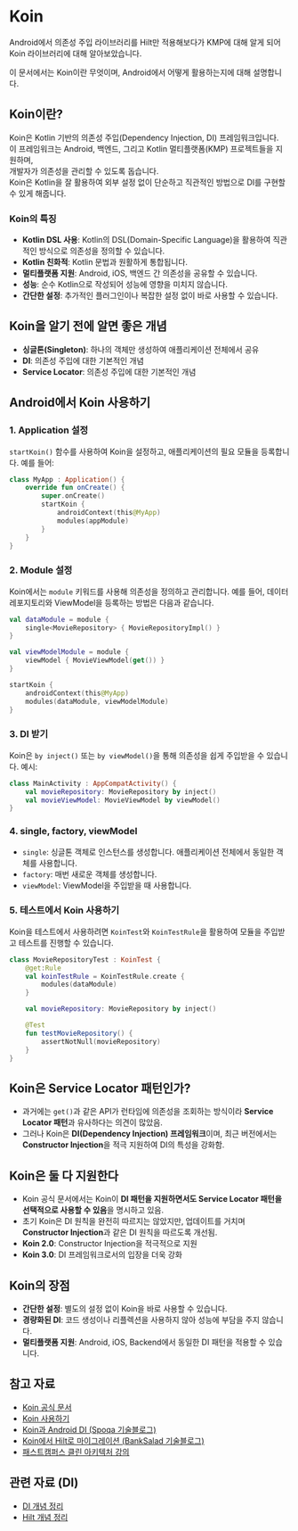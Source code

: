 # Koin

Android에서 의존성 주입 라이브러리를 Hilt만 적용해보다가 KMP에 대해 알게 되어  
Koin 라이브러리에 대해 알아보았습니다.  

이 문서에서는 Koin이란 무엇이며, Android에서 어떻게 활용하는지에 대해 설명합니다.

## Koin이란?

Koin은 Kotlin 기반의 의존성 주입(Dependency Injection, DI) 프레임워크입니다.  
이 프레임워크는 Android, 백엔드, 그리고 Kotlin 멀티플랫폼(KMP) 프로젝트들을 지원하며,  
개발자가 의존성을 관리할 수 있도록 돕습니다.   
Koin은 Kotlin을 잘 활용하여 외부 설정 없이 단순하고 직관적인 방법으로 DI를 구현할 수 있게 해줍니다.

### Koin의 특징
- **Kotlin DSL 사용**: Kotlin의 DSL(Domain-Specific Language)을 활용하여 직관적인 방식으로 의존성을 정의할 수 있습니다.
- **Kotlin 친화적**: Kotlin 문법과 원활하게 통합됩니다.
- **멀티플랫폼 지원**: Android, iOS, 백엔드 간 의존성을 공유할 수 있습니다.
- **성능**: 순수 Kotlin으로 작성되어 성능에 영향을 미치지 않습니다.
- **간단한 설정**: 추가적인 플러그인이나 복잡한 설정 없이 바로 사용할 수 있습니다.

## Koin을 알기 전에 알면 좋은 개념

- **싱글톤(Singleton)**: 하나의 객체만 생성하여 애플리케이션 전체에서 공유
- **DI**: 의존성 주입에 대한 기본적인 개념
- **Service Locator**: 의존성 주입에 대한 기본적인 개념
 
## Android에서 Koin 사용하기

### 1. Application 설정

`startKoin()` 함수를 사용하여 Koin을 설정하고, 애플리케이션의 필요 모듈을 등록합니다. 예를 들어:

```kotlin
class MyApp : Application() {
    override fun onCreate() {
        super.onCreate()
        startKoin {
            androidContext(this@MyApp)
            modules(appModule)
        }
    }
}
```

### 2. Module 설정

Koin에서는 `module` 키워드를 사용해 의존성을 정의하고 관리합니다. 예를 들어, 데이터 레포지토리와 ViewModel을 등록하는 방법은 다음과 같습니다.

```kotlin
val dataModule = module {
    single<MovieRepository> { MovieRepositoryImpl() }
}

val viewModelModule = module {
    viewModel { MovieViewModel(get()) }
}

startKoin {
    androidContext(this@MyApp)
    modules(dataModule, viewModelModule)
}
```

### 3. DI 받기

Koin은 `by inject()` 또는 `by viewModel()`을 통해 의존성을 쉽게 주입받을 수 있습니다. 예시:

```kotlin
class MainActivity : AppCompatActivity() {
    val movieRepository: MovieRepository by inject()
    val movieViewModel: MovieViewModel by viewModel()
}
```

### 4. single, factory, viewModel

- `single`: 싱글톤 객체로 인스턴스를 생성합니다. 애플리케이션 전체에서 동일한 객체를 사용합니다.
- `factory`: 매번 새로운 객체를 생성합니다.
- `viewModel`: ViewModel을 주입받을 때 사용합니다.

### 5. 테스트에서 Koin 사용하기

Koin을 테스트에서 사용하려면 `KoinTest`와 `KoinTestRule`을 활용하여 모듈을 주입받고 테스트를 진행할 수 있습니다.

```kotlin
class MovieRepositoryTest : KoinTest {
    @get:Rule
    val koinTestRule = KoinTestRule.create {
        modules(dataModule)
    }

    val movieRepository: MovieRepository by inject()

    @Test
    fun testMovieRepository() {
        assertNotNull(movieRepository)
    }
}
```

## Koin은 Service Locator 패턴인가?

- 과거에는 `get()`과 같은 API가 런타임에 의존성을 조회하는 방식이라 **Service Locator 패턴**과 유사하다는 의견이 많았음.
- 그러나 Koin은 **DI(Dependency Injection) 프레임워크**이며, 최근 버전에서는 **Constructor Injection**을 적극 지원하여 DI의 특성을 강화함.

## Koin은 둘 다 지원한다

- Koin 공식 문서에서는 Koin이 **DI 패턴을 지원하면서도 Service Locator 패턴을 선택적으로 사용할 수 있음**을 명시하고 있음.
- 초기 Koin은 DI 원칙을 완전히 따르지는 않았지만, 업데이트를 거치며 **Constructor Injection**과 같은 DI 원칙을 따르도록 개선됨.
- **Koin 2.0**: Constructor Injection을 적극적으로 지원
- **Koin 3.0**: DI 프레임워크로서의 입장을 더욱 강화

## Koin의 장점

- **간단한 설정**: 별도의 설정 없이 Koin을 바로 사용할 수 있습니다.
- **경량화된 DI**: 코드 생성이나 리플렉션을 사용하지 않아 성능에 부담을 주지 않습니다.
- **멀티플랫폼 지원**: Android, iOS, Backend에서 동일한 DI 패턴을 적용할 수 있습니다.


## 참고 자료

- [Koin 공식 문서](https://insert-koin.io/)
- [Koin 사용하기](https://gus0000123.medium.com/koin-library-%EC%82%AC%EC%9A%A9%ED%95%98%EA%B8%B0-1%ED%8E%B8-%EC%84%B8%ED%8C%85%ED%8E%B8-830977c80d40)
- [Koin과 Android DI (Spoqa 기술블로그)](https://spoqa.github.io/2020/11/02/android-dependency-injection-with-koin.html)
- [Koin에서 Hilt로 마이그레이션 (BankSalad 기술블로그)](https://blog.banksalad.com/tech/migrate-from-koin-to-hilt/)
- [패스트캠퍼스 클린 아키텍처 강의](https://fastcampus.co.kr/dev_online_clean)

## 관련 자료 (DI)

- [DI 개념 정리](https://github.com/stopstone/Note/blob/main/di/DI.md)
- [Hilt 개념 정리](https://github.com/stopstone/Note/blob/main/di/Hilt.md)

